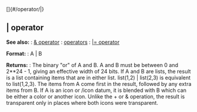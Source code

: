 []{#/operator/|}
  ## \| operator
  **See also:**
  :   [& operator](ref/operator/&)
  :   [operators](ref/operator)
  :   [\|= operator](ref/operator/%7C=)
  <!-- -->
  **Format:**
  :   A \| B
  <!-- -->
  **Returns:**
  :   The binary \"or\" of A and B.
  A and B must be between 0 and 2\*\*24 - 1, giving an effective width of
  24 bits.
  If A and B are lists, the result is a list containing items that are in
  either list. list(1,2) \| list(2,3) is equivalent to list(1,2,3). The
  items from A come first in the result, followed by any extra items from
  B.
  If A is an icon or /icon datum, it is blended with B which can be either
  a color or another icon. Unlike the + or & operation, the result is
  transparent only in places where both icons were transparent.